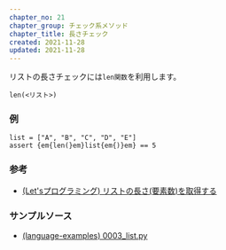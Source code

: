 ```yaml
---
chapter_no: 21
chapter_group: チェック系メソッド
chapter_title: 長さチェック
created: 2021-11-28
updated: 2021-11-28
---
```

リストの長さチェックには`len関数`を利用します。

```syntax
len(<リスト>)
```

### 例
```
list = ["A", "B", "C", "D", "E"]
assert {em{len(}em}list{em{)}em} == 5
```

### 参考
- [(Let'sプログラミング) リストの長さ(要素数)を取得する](https://www.javadrive.jp/python/list/index5.html)

### サンプルソース
- [(language-examples) 0003_list.py](https://github.com/fumokmm/language-examples/blob/main/Python/0003_list.py)
